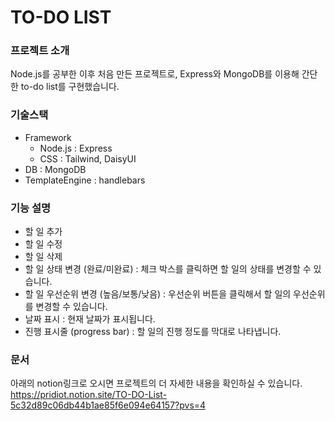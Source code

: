 # TO-DO LIST
### 프로젝트 소개
Node.js를 공부한 이후 처음 만든 프로젝트로, Express와 MongoDB를 이용해 간단한 to-do list를 구현했습니다.


### 기술스택
- Framework
    - Node.js : Express
    - CSS : Tailwind, DaisyUI
- DB : MongoDB
- TemplateEngine : handlebars


### 기능 설명
- 할 일 추가
- 할 일 수정
- 할 일 삭제
- 할 일 상태 변경 (완료/미완료) : 체크 박스를 클릭하면 할 일의 상태를 변경할 수 있습니다.
- 할 일 우선순위 변경 (높음/보통/낮음) : 우선순위 버튼을 클릭해서 할 일의 우선순위를 변경할 수 있습니다.
- 날짜 표시 : 현재 날짜가 표시됩니다.
- 진행 표시줄 (progress bar) : 할 일의 진행 정도를 막대로 나타냅니다.


### 문서
아래의 notion링크로 오시면 프로젝트의 더 자세한 내용을 확인하실 수 있습니다.  
https://pridiot.notion.site/TO-DO-List-5c32d89c06db44b1ae85f6e094e64157?pvs=4